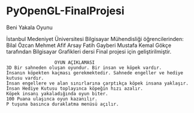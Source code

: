 # PyOpenGL-FinalProjesi
Beni Yakala Oyunu

İstanbul Medeniyet Üniversitesi Bilgisayar Mühendisliği öğrencilerinden:
                    Bilal Özcan
                    Mehmet Afif Arsay
                    Fatih Gayberi
                    Mustafa Kemal Gökçe 
  tarafından Bilgisayar Grafikleri dersi Final projesi için geliştirilmiştir.
                    
                      OYUN AÇIKLAMASI
    3D Bir sahneden oluşan oyundur. Bir insan ve köpek vardır.
    İnsanın köpekten kaçması gerekmektedir. Sahnede engeller ve hediye kutusu vardır.
    İnsan engellere ve alan sınırlarına çarptıkça köpek insana yaklaşır.
    İnsan Hediye Kutusu toplayınca köpeğin hızı azalır.
    Köpek insanı yakaladığında oyun biter.
    100 Puana ulaşınca oyun kazanılır.
    P tuşuna basınca duraklatma menüsü açılır.
